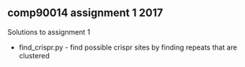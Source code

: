 
## comp90014 assignment 1 2017

Solutions to assignment 1

* find_crispr.py - find possible crispr sites by finding repeats that are clustered
